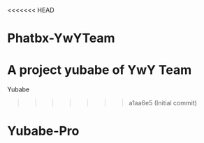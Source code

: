 <<<<<<< HEAD
# Phatbx-YwYTeam
A project yubabe of YwY Team
=======
Yubabe
>>>>>>> a1aa6e5 (Initial commit)
# Yubabe-Pro
